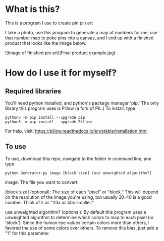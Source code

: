 # What is this?

This is a program I use to create pin pin art

I take a photo, use this program to generate a map of numbers for me,
use that number map to poke pins into a canvas, and I end up with a finished
product that looks like the image below.

![Image of finished pin art](Final product example.jpg)

# How do I use it for myself?


## Required libraries

You'll need python installed, and python's package manager 'pip.'
The only library this program uses is Pillow (a fork of PIL.)
To install, type
```
python3 -m pip install --upgrade pip
python3 -m pip install --upgrade Pillow
```
For help, visit: https://pillow.readthedocs.io/en/stable/installation.html

## To use

To use, download this repo, navigate to the folder in command line, and type
```
python Generator.py image [block size] [use unweighted algorithm?]
```

image: The file you want to convert.

\[block size\] (optional): The size of each "pixel" or "block."  This will
depend on the resolution of the image you're using, but usually 20-40 is a good
number.  Think of it as "20x or 40x smaller."

use unweighted algorithm? (optional): By default this program uses a unweighted
algorithm to determine which colors to map to each pixel (or 'block').
Since the human eye values certain colors more than others, I favored the use of
some colors over others.  To remove this bias, just add a "1" for this
parameter.

